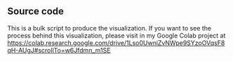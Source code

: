 ## Source code

This is a bulk script to produce the visualization. If you want to see the process behind this visualization, please visit in my Google Colab project at https://colab.research.google.com/drive/1Lso0UwniZvNWpe9SYzoOVqsF8qH-AUgJ#scrollTo=w6Jfdmn_m1SE